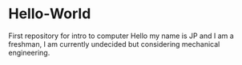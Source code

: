 # Hello-World
First repository for intro to computer
Hello my name is JP and I am a freshman, I am currently undecided but considering mechanical engineering.
